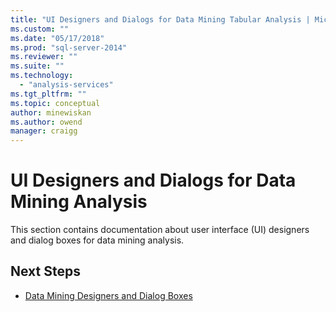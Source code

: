 ```yaml
---
title: "UI Designers and Dialogs for Data Mining Tabular Analysis | Microsoft Docs"
ms.custom: ""
ms.date: "05/17/2018"
ms.prod: "sql-server-2014"
ms.reviewer: ""
ms.suite: ""
ms.technology: 
  - "analysis-services"
ms.tgt_pltfrm: ""
ms.topic: conceptual
author: minewiskan
ms.author: owend
manager: craigg
---
```

# UI Designers and Dialogs for Data Mining Analysis

This section contains documentation about user interface (UI) designers and dialog boxes for data mining analysis.

## Next Steps

- [Data Mining Designers and Dialog Boxes](../data-mining-designers-and-dialog-boxes.md)

